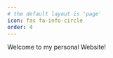 ```yaml
---
# the default layout is 'page'
icon: fas fa-info-circle
order: 4
---
```



Welcome to my personal Website!


